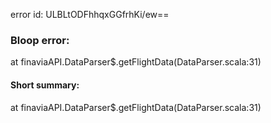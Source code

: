 error id: ULBLtODFhhqxGGfrhKi/ew==
### Bloop error:

at finaviaAPI.DataParser$.getFlightData(DataParser.scala:31)
#### Short summary: 

at finaviaAPI.DataParser$.getFlightData(DataParser.scala:31)